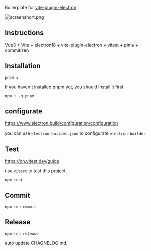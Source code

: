 Boilerplate for [vite-plugin-electron](https://www.npmjs.com/package/vite-plugin-electron)

![screenshort.png](https://github.com/electron-vite/vite-plugin-electron-quick-start/blob/main/public/screenshort.png?raw=true)

## Instructions

Vue3 + Vite + electron18 + vite-plugin-electron + vitest + pinia + commitizen

## Installation

```shell
pnpm i
```

if you haven't installed pnpm yet, you should install it first.

```shell
npm i -g pnpm
```

## configurate

https://www.electron.build/configuration/configuration

you can use `electron-builder.json` to configurate `electron-builder`


## Test

https://cn.vitest.dev/guide

use `vitest` to test this project.

```shell
npm test
```

## Commit

```shell
npm run commit
```

## Release

```shell
npm run release
```

auto update CHAGNELOG.md.